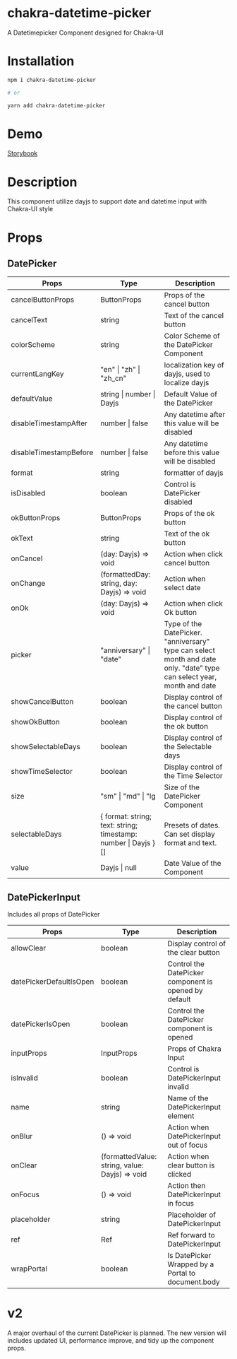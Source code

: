 # chakra-datetime-picker

A Datetimepicker Component designed for Chakra-UI

# Installation

```sh
npm i chakra-datetime-picker

# or

yarn add chakra-datetime-picker
```

# Demo

[Storybook](https://main--61f115a923ff7a003af69d6a.chromatic.com)

# Description

This component utilize dayjs to support date and datetime input with Chakra-UI style

# Props

## DatePicker

| Props                  | Type                                                            | Description                                                                                                            |
| ---------------------- | --------------------------------------------------------------- | ---------------------------------------------------------------------------------------------------------------------- |
| cancelButtonProps      | ButtonProps                                                     | Props of the cancel button                                                                                             |
| cancelText             | string                                                          | Text of the cancel button                                                                                              |
| colorScheme            | string                                                          | Color Scheme of the DatePicker Component                                                                               |
| currentLangKey         | "en" \| "zh" \| "zh_cn"                                         | localization key of dayjs, used to localize dayjs                                                                      |
| defaultValue           | string \| number \| Dayjs                                       | Default Value of the DatePicker                                                                                        |
| disableTimestampAfter  | number \| false                                                 | Any datetime after this value will be disabled                                                                         |
| disableTimestampBefore | number \| false                                                 | Any datetime before this value will be disabled                                                                        |
| format                 | string                                                          | formatter of dayjs                                                                                                     |
| isDisabled             | boolean                                                         | Control is DatePicker disabled                                                                                         |
| okButtonProps          | ButtonProps                                                     | Props of the ok button                                                                                                 |
| okText                 | string                                                          | Text of the ok button                                                                                                  |
| onCancel               | (day: Dayjs) => void                                            | Action when click cancel button                                                                                        |
| onChange               | (formattedDay: string, day: Dayjs) => void                      | Action when select date                                                                                                |
| onOk                   | (day: Dayjs) => void                                            | Action when click Ok button                                                                                            |
| picker                 | "anniversary" \| "date"                                         | Type of the DatePicker. "anniversary" type can select month and date only. "date" type can select year, month and date |
| showCancelButton       | boolean                                                         | Display control of the cancel button                                                                                   |
| showOkButton           | boolean                                                         | Display control of the ok button                                                                                       |
| showSelectableDays     | boolean                                                         | Display control of the Selectable days                                                                                 |
| showTimeSelector       | boolean                                                         | Display control of the Time Selector                                                                                   |
| size                   | "sm" \| "md" \| "lg                                             | Size of the DatePicker Component                                                                                       |
| selectableDays         | { format: string; text: string; timestamp: number \| Dayjs } [] | Presets of dates. Can set display format and text.                                                                     |
| value                  | Dayjs \| null                                                   | Date Value of the Component                                                                                            |

## DatePickerInput

Includes all props of DatePicker

| Props                   | Type                                           | Description                                           |
| ----------------------- | ---------------------------------------------- | ----------------------------------------------------- |
| allowClear              | boolean                                        | Display control of the clear button                   |
| datePickerDefaultIsOpen | boolean                                        | Control the DatePicker component is opened by default |
| datePickerIsOpen        | boolean                                        | Control the DatePicker component is opened            |
| inputProps              | InputProps                                     | Props of Chakra Input                                 |
| isInvalid               | boolean                                        | Control is DatePickerInput invalid                    |
| name                    | string                                         | Name of the DatePickerInput element                   |
| onBlur                  | () => void                                     | Action when DatePickerInput out of focus              |
| onClear                 | (formattedValue: string, value: Dayjs) => void | Action when clear button is clicked                   |
| onFocus                 | () => void                                     | Action then DatePickerInput in focus                  |
| placeholder             | string                                         | Placeholder of DatePickerInput                        |
| ref                     | Ref<any>                                       | Ref forward to DatePickerInput                        |
| wrapPortal              | boolean                                        | Is DatePicker Wrapped by a Portal to document.body    |

# v2

A major overhaul of the current DatePicker is planned. The new version will includes updated UI, performance improve, and tidy up the component props.
